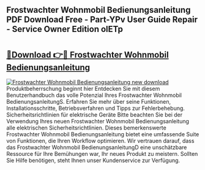 ## Frostwachter Wohnmobil Bedienungsanleitung PDF Download Free - Part-YPv User Guide Repair - Service Owner Edition olETp

# <h2><a href="http://df2lnq.blite.top/?on=Frostwachter+Wohnmobil+Bedienungsanleitung">🔗Download 👉🔴 Frostwachter Wohnmobil Bedienungsanleitung</a></h2>

[![Frostwachter Wohnmobil Bedienungsanleitung new download](https://i.imgur.com/lujVjoI.png)](http://df2lnq.blite.top/?on=Frostwachter+Wohnmobil+Bedienungsanleitung)
Produktbeherrschung beginnt hier Entdecken Sie mit diesem Benutzerhandbuch das volle Potenzial Ihres Frostwachter Wohnmobil BedienungsanleitungS. Erfahren Sie mehr über seine Funktionen, Installationsschritte, Betriebsverfahren und Tipps zur Fehlerbehebung. Sicherheitsrichtlinien für elektrische Geräte Bitte beachten Sie bei der Verwendung Ihres neuen Frostwachter Wohnmobil Bedienungsanleitung alle elektrischen Sicherheitsrichtlinien. Dieses bemerkenswerte Frostwachter Wohnmobil Bedienungsanleitung bietet eine umfassende Suite von Funktionen, die Ihren Workflow optimieren. Wir vertrauen darauf, dass das Frostwachter Wohnmobil BedienungsanleitungD eine unschätzbare Ressource für Ihre Bemühungen war, Ihr neues Produkt zu meistern. Sollten Sie Hilfe benötigen, steht Ihnen unser Kundenservice zur Verfügung.

